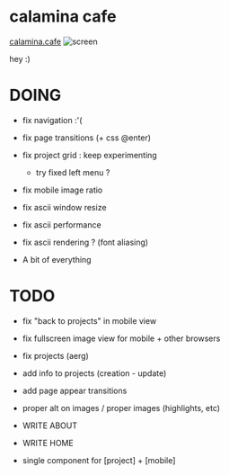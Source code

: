 # calamina cafe

[calamina.cafe](https://calamina.cafe)
![screen](/calaminacafe.avif?raw=true "calamina.cafe")

hey :)

# DOING
- fix navigation :'(
- fix page transitions (+ css @enter)

- fix project grid : keep experimenting
  - try fixed left menu ?
- fix mobile image ratio 

- fix ascii window resize
- fix ascii performance
- fix ascii rendering ? (font aliasing)

- A bit of everything

# TODO 
- fix "back to projects" in mobile view
- fix fullscreen image view for mobile + other browsers
- fix projects (aerg)
- add info to projects (creation - update)

- add page appear transitions
- proper alt on images / proper images (highlights, etc)
- WRITE ABOUT
- WRITE HOME
- single component for [project] + [mobile]